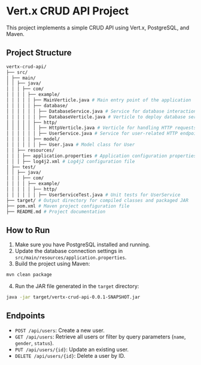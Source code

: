 # Vert.x CRUD API Project

This project implements a simple CRUD API using Vert.x, PostgreSQL, and Maven.

## Project Structure
```bash
vertx-crud-api/
├── src/
│ ├── main/
│ │ ├── java/
│ │ │ ├── com/
│ │ │ │ ├── example/
│ │ │ │ │ ├── MainVerticle.java # Main entry point of the application
│ │ │ │ │ ├── database/
│ │ │ │ │ │ ├── DatabaseService.java # Service for database interactions
│ │ │ │ │ │ ├── DatabaseVerticle.java # Verticle to deploy database service
│ │ │ │ │ ├── http/
│ │ │ │ │ │ ├── HttpVerticle.java # Verticle for handling HTTP requests
│ │ │ │ │ │ ├── UserService.java # Service for user-related HTTP endpoints
│ │ │ │ │ ├── model/
│ │ │ │ │ │ ├── User.java # Model class for User
│ │ ├── resources/
│ │ │ ├── application.properties # Application configuration properties
│ │ │ ├── log4j2.xml # Log4j2 configuration file
│ ├── test/
│ │ ├── java/
│ │ │ ├── com/
│ │ │ │ ├── example/
│ │ │ │ │ ├── http/
│ │ │ │ │ │ ├── UserServiceTest.java # Unit tests for UserService
├── target/ # Output directory for compiled classes and packaged JAR
├── pom.xml # Maven project configuration file
├── README.md # Project documentation
```


## How to Run

1. Make sure you have PostgreSQL installed and running.
2. Update the database connection settings in `src/main/resources/application.properties`.
3. Build the project using Maven:
```bash 
mvn clean package
```
4. Run the JAR file generated in the `target` directory:
```bash
java -jar target/vertx-crud-api-0.0.1-SNAPSHOT.jar
```

## Endpoints

- `POST /api/users`: Create a new user.
- `GET /api/users`: Retrieve all users or filter by query parameters (`name`, `gender`, `status`).
- `PUT /api/users/{id}`: Update an existing user.
- `DELETE /api/users/{id}`: Delete a user by ID.

